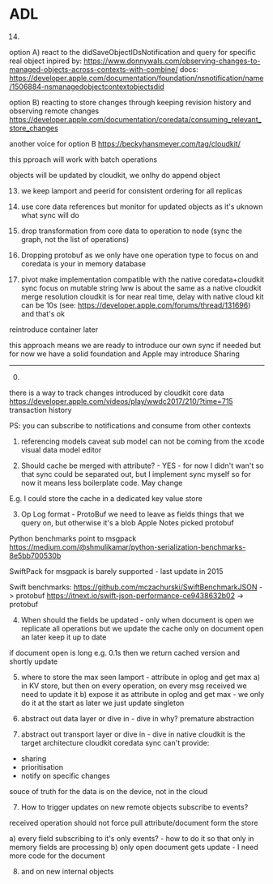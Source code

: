 #  ADL

14. 



option A) react to the didSaveObjectIDsNotification and query for specific real object
inpired by: https://www.donnywals.com/observing-changes-to-managed-objects-across-contexts-with-combine/
docs: https://developer.apple.com/documentation/foundation/nsnotification/name/1506884-nsmanagedobjectcontextobjectsdid

option B) reacting to store changes through keeping revision history and observing remote changes
https://developer.apple.com/documentation/coredata/consuming_relevant_store_changes

another voice for option B
https://beckyhansmeyer.com/tag/cloudkit/

this pproach will work with batch operations




objects will be updated by cloudkit, we onlhy do append object






13. we keep lamport and peerid for consistent ordering for all replicas

12. use core data references
but monitor for updated objects as it's uknown what sync will do

11. drop transformation from core data to operation to node (sync the graph, not the list of operations)

10. Dropping protobuf as we only have one operation type to focus on
and coredata is your in memory database

9. pivot
make implementation compatible with the native coredata+cloudkit sync
focus on mutable string
lww is about the same as a native cloudkit merge resolution
cloudkit is for near real time, delay with native cloud kit can be 10s (see: https://developer.apple.com/forums/thread/131696) and that's ok

reintroduce container later

this approach means we are ready to introduce our own sync if needed but for now we have a solid foundation and Apple may introduce Sharing

--------------

0.
there is a way to track changes introduced by cloudkit core data
https://developer.apple.com/videos/play/wwdc2017/210/?time=715
transaction history

PS: you can subscribe to notifications and consume from other contexts


1. referencing models
caveat sub model can not be coming from the xcode visual data model editor

2. Should cache be merged with attribute? - YES - for now
I didn't wan't so that sync could be separated out, but I implement sync myself so for now it means less boilerplate code. 
May change

E.g. I could store the cache in a dedicated key value store

3. Op Log format - ProtoBuf 
we need to leave as fields things that we query on, but otherwise it's a blob
Apple Notes picked protobuf

Python benchmarks point to msgpack
https://medium.com/@shmulikamar/python-serialization-benchmarks-8e5bb700530b

SwiftPack for msgpack is barely supported - last update in 2015

Swift benchmarks:
https://github.com/mczachurski/SwiftBenchmarkJSON -> protobuf
https://itnext.io/swift-json-performance-ce9438632b02 -> protobuf


4. When should the fields be updated - only when document is open
we replicate all operations but we update the cache only on document open an later keep it up to date

if document open is long e.g. 0.1s then we return cached version and shortly update


5. where to store the max seen lamport - attribute in oplog and get max
a) in KV store, but then on every operation, on every msg received we need to update it
b) expose it as attribute in oplog and get max - we only do it at the start as later we just update singleton


6. abstract out data layer or dive in - dive in
why? premature abstraction

6. abstract out transport layer or dive in - dive in
native cloudkit is the target architecture
cloudkit coredata sync can't provide:
- sharing
- prioritisation
- notify on specific changes

souce of truth for the data is on the device, not in the cloud

7. How to trigger updates on new remote objects 
subscribe to events?

received operation should not force pull attribute/document form the store

a) every field subscribing to it's only events? - how to do it so that only in memory fields are processing
b) only open document gets update - I need more code for the document


8. and on new internal objects

